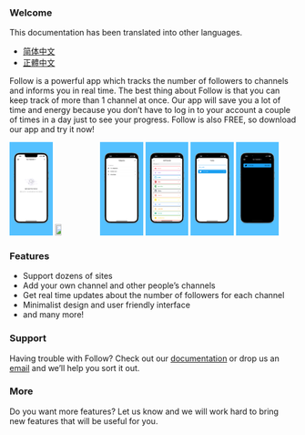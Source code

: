 <!-- Global site tag (gtag.js) - Google Analytics -->
<script async src="https://www.googletagmanager.com/gtag/js?id=G-573GBFR06Z"></script>
<script>
  window.dataLayer = window.dataLayer || [];
  function gtag(){dataLayer.push(arguments);}
  gtag('js', new Date());

  gtag('config', 'G-573GBFR06Z');
</script>

### Welcome

This documentation has been translated into other languages.
- [简体中文](/docs/index_zh-Hans.html)
- [正體中文](/docs/index_zh-Hant.html)

Follow is a powerful app which tracks the number of followers to channels and informs you in real time.
The best thing about Follow is that you can keep track of more than 1 channel at once.
Our app will save you a lot of time and energy because you don’t have to log in to your account a couple of times in a day just to see your progress. Follow is also FREE, so download our app and try it now!  

<img alr="Empty View" src="/assets/img/app-screenshots/en/6.5-inch%20Empty.png" width="15%" height="15%">
<img alr="Home View" src="/assets/img/app-screenshots/en/6.5-inch%20EmptyHome.png" width="15%" height="15%">
<img alr="Categories" src="/assets/img/app-screenshots/en/6.5-inch%20Categories.png" width="15%" height="15%">
<img alr="Multiple sites" src="/assets/img/app-screenshots/en/6.5-inch%20Add.png" width="15%" height="15%">
<img alr="Add channel" src="/assets/img/app-screenshots/en/6.5-inch%20Site.png" width="15%" height="15%">
<img alr="Dark mode" src="/assets/img/app-screenshots/en/6.5-inch%20Dark.png" width="15%" height="15%">

### Features 

- Support dozens of sites
- Add your own channel and other people’s channels
- Get real time updates about the number of followers for each channel
- Minimalist design and user friendly interface
- and many more!

### Support

Having trouble with Follow? Check out our [documentation](./DOC.html) or drop us an [email](mailto:billowstudio@gmail.com) and we’ll help you sort it out.

### More

Do you want more features? Let us know and we will work hard to bring new features that will be useful for you.
